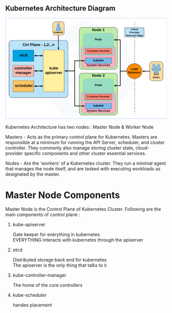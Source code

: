 ## Kubernetes Architecture Diagram

![alt text](https://github.com/Shwetanshu/Kubernetes-example/blob/master/Architecture/Architecture_Diagram.png)

Kubernetes Architecture has two nodes : Master Node & Worker Node

Masters - Acts as the primary control plane for Kubernetes. Masters are responsible at a minimum for running the API Server, scheduler, and cluster controller. They commonly also manage storing cluster state, cloud-provider specific components and other cluster essential services. 

Nodes - Are the ‘workers’ of a Kubernetes cluster. They run a minimal agent that manages the node itself, and are tasked with executing workloads as designated by the master. 

# Master Node Components

Master Node is the Control Plane of Kubernetes Cluster. Following are the main components of control plane :

1. kube-apiserver

	Gate keeper for everything in kubernetes<br/>
	EVERYTHING interacts with kubernetes through the apiserver

2. etcd

	Distributed storage back end for kubernetes<br/>
	The apiserver is the only thing that talks to it

3. kube-controller-manager

	The home of the core controllers

4. kube-scheduler

	handes placement
